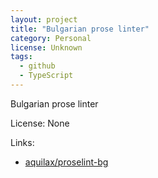 ```yaml
---
layout: project
title: "Bulgarian prose linter"
category: Personal
license: Unknown
tags:
  - github
  - TypeScript
---
```


Bulgarian prose linter

License: None

Links:

* [aquilax/proselint-bg](https://github.com/aquilax/proselint-bg)
